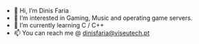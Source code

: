 - 👋 Hi, I’m Dinis Faria
- 👀 I’m interested in Gaming, Music and operating game servers.
- 🌱 I’m currently learning C / C++
- 📫 You can reach me @ dinisfaria@viseutech.pt

<!---
dinisfaria/dinisfaria is a ✨ special ✨ repository because its `README.md` (this file) appears on your GitHub profile.
You can click the Preview link to take a look at your changes.
--->
